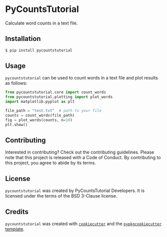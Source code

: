 # PyCountsTutorial

Calculate word counts in a text file.

## Installation

```bash
$ pip install pycountstutorial
```

## Usage

`pycountstutorial` can be used to count words in a text file and plot results
as follows:

```python
from pycountstutorial.core import count_words
from pycountstutorial.plotting import plot_words
import matplotlib.pyplot as plt

file_path = "test.txt"  # path to your file
counts = count_words(file_path)
fig = plot_words(counts, n=10)
plt.show()
```

## Contributing

Interested in contributing?
Check out the contributing guidelines.
Please note that this project is released with a Code of Conduct.
By contributing to this project, you agree to abide by its terms.

## License

`pycountstutorial` was created by PyCountsTutorial Developers.
It is licensed under the terms of the BSD 3-Clause license.

## Credits

`pycountstutorial` was created with [`cookiecutter`](https://cookiecutter.readthedocs.io/en/latest/) and the [`pypkgcookiecutter` template](https://github.com/estripling/pypkgcookiecutter).
